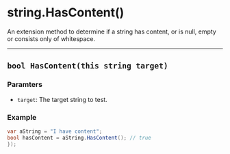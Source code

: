 # string.HasContent()

An extension method to determine if a string has content, or is null, empty or consists only of whitespace.

---
## `bool HasContent(this string target)`

### Paramters

* `target`: The target string to test.

### Example

```csharp
var aString = "I have content";
bool hasContent = aString.HasContent(); // true
});
```